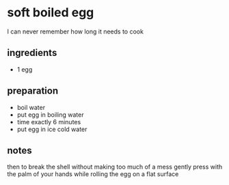 # soft boiled egg

I can never remember how long it needs to cook

## ingredients

- 1 egg

## preparation

- boil water
- put egg in boiling water
- time exactly 6 minutes
- put egg in ice cold water

## notes

then to break the shell without making too much of a mess gently press with the palm of your hands while rolling the egg on a flat surface
